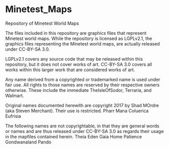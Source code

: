 # Minetest_Maps
Repository of Minetest World Maps

The files included in this repository are graphics files that represent Minetest world maps.  While the repository is
licensed as LGPLv2.1, the graphics files representing the Minetest world maps, are actually released under CC-BY-SA 3.0.

LGPLv2.1 covers any source code that may be released within this repository, but it does not cover works of art.
CC-BY-SA 3.0 covers all works within this larger work that are considered works of art.

Any name derived from a copyrighted or trademarked name is used under fair use. All rights to those names are reserved by their respective owners otherwise.  These include the immediate TheIsleOfSodor, Terraria, and Walmart.

Original names documented herewith are copyright 2017 by Shad MOrdre (aka Steven Merchant).  Their use is restricted.
Pharr Mana
Coluerica
Eufrisia

The following names are not copyrightable, in that they are general words or names and are thus released under CC-BY-SA 3.0 as regards their usage in the mapfiles contained herein.
Theia
Eden
Gaia
Home
Patience
Gondwanaland
Pando



